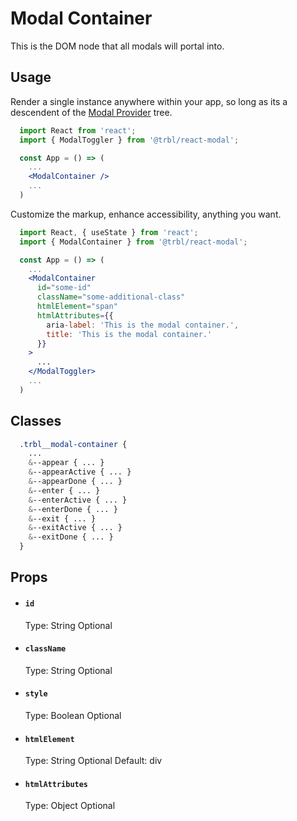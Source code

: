 # Modal Container

This is the DOM node that all modals will portal into.

## Usage

Render a single instance anywhere within your app, so long as its a descendent of the [Modal Provider](../ModalProvider/README.md) tree.

```jsx
  import React from 'react';
  import { ModalToggler } from '@trbl/react-modal';

  const App = () => (
    ...
    <ModalContainer />
    ...
  )
```

Customize the markup, enhance accessibility, anything you want.

```jsx
  import React, { useState } from 'react';
  import { ModalContainer } from '@trbl/react-modal';

  const App = () => (
    ...
    <ModalContainer
      id="some-id"
      className="some-additional-class"
      htmlElement="span"
      htmlAttributes={{
        aria-label: 'This is the modal container.',
        title: 'This is the modal container.'
      }}
    >
      ...
    </ModalToggler>
    ...
  )
```

## Classes

```scss
  .trbl__modal-container {
    ...
    &--appear { ... }
    &--appearActive { ... }
    &--appearDone { ... }
    &--enter { ... }
    &--enterActive { ... }
    &--enterDone { ... }
    &--exit { ... }
    &--exitActive { ... }
    &--exitDone { ... }
  }
```

## Props

- #### `id`
  Type: String
  Optional

- #### `className`
  Type: String
  Optional

- #### `style`
  Type: Boolean
  Optional

- #### `htmlElement`
  Type: String
  Optional
  Default: div

- #### `htmlAttributes`
  Type: Object
  Optional
